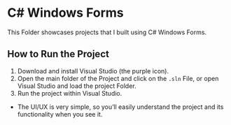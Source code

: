 # C# Windows Forms
This Folder showcases projects that I built using C# Windows Forms.

## How to Run the Project
1. Download and install Visual Studio (the purple icon).
2. Open the main folder of the Project and click on the `.sln` File, or open Visual Studio and load the project Folder.
3. Run the project within Visual Studio.

- The UI/UX is very simple, so you’ll easily understand the project and its functionality when you see it.